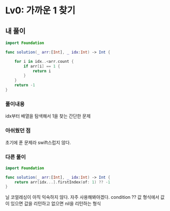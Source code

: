 # Lv0: 가까운 1 찾기

## 내 풀이

```Swift
import Foundation

func solution(_ arr:[Int], _ idx:Int) -> Int {

    for i in idx..<arr.count {
        if arr[i] == 1 {
            return i
        }
    }
    return -1
}
```

### 풀이내용

idx부터 배열을 탐색해서 1을 찾는 간단한 문제

### 아쉬웠던 점

초기에 푼 문제라 swift스럽지 않다.

### 다른 풀이

```swift
import Foundation

func solution(_ arr:[Int], _ idx:Int) -> Int {
    return arr[idx...].firstIndex(of: 1) ?? -1
}
```

닐 코얼레싱이 아직 익숙하지 않다. 자주 사용해봐야겠다.
condition ?? 값 형식에서 값이 있으면 값을 리턴하고 없으면 nil을 리턴하는 형식
